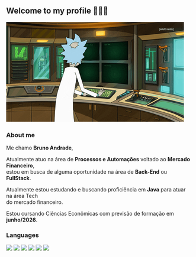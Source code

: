 ## Welcome to my profile 🧘🏻‍♂️

![Rick Hacking](https://github.com/brunoadrd/brunoadrd/blob/main/hacking-rick.gif)

### About me

Me chamo **Bruno Andrade**,

Atualmente atuo na área de **Processos e Automações** voltado ao **Mercado Financeiro**,<br>
estou em busca de alguma oportunidade na área de **Back-End** ou **FullStack**.

Atualmente estou estudando e buscando proficiência em <i class="devicon-java-plain-wordmark"></i>
**Java** para atuar na área Tech<br>do mercado financeiro.

Estou cursando Ciências Econômicas com previsão de formação em **junho/2026**.

### Languages

<div>
    <img width="30px" src="https://cdn.jsdelivr.net/gh/devicons/devicon@latest/icons/javascript/javascript-plain.svg" />
    <img width="30px" src="https://cdn.jsdelivr.net/gh/devicons/devicon@latest/icons/python/python-original-wordmark.svg" />
    <img width="30px" src="https://cdn.jsdelivr.net/gh/devicons/devicon@latest/icons/java/java-original-wordmark.svg" />
    <img width="30px" src="https://cdn.jsdelivr.net/gh/devicons/devicon@latest/icons/react/react-original-wordmark.svg" />
    <img width="30px" src="https://cdn.jsdelivr.net/gh/devicons/devicon@latest/icons/git/git-plain-wordmark.svg" />
    <img width="30px" src="https://cdn.jsdelivr.net/gh/devicons/devicon@latest/icons/github/github-original-wordmark.svg" />
</div>